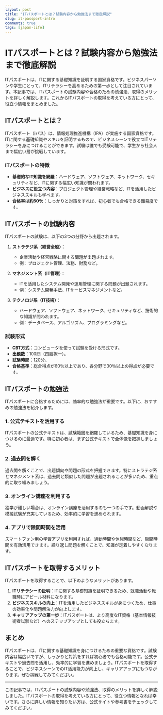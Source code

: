 ```yaml
---
layout: post
title: "ITパスポートとは？試験内容から勉強法まで徹底解説"
slug: it-passport-intro
comments: true
tags: [japan-life]
---
```

# ITパスポートとは？試験内容から勉強法まで徹底解説
<script async src="https://pagead2.googlesyndication.com/pagead/js/adsbygoogle.js?client=ca-pub-7886659064712565"
     crossorigin="anonymous"></script>
<!-- 광고2 -->
<ins class="adsbygoogle"
     style="display:block"
     data-ad-client="ca-pub-7886659064712565"
     data-ad-slot="1101493367"
     data-ad-format="auto"
     data-full-width-responsive="true"></ins>
<script>
     (adsbygoogle = window.adsbygoogle || []).push({});
</script>

ITパスポートは、ITに関する基礎知識を証明する国家資格です。ビジネスパーソンや学生にとって、ITリテラシーを高めるための第一歩として注目されています。本記事では、ITパスポートの試験内容や合格のための勉強法、取得のメリットを詳しく解説します。これからITパスポートの取得を考えている方にとって、役立つ情報をまとめました。

## ITパスポートとは？

ITパスポート（iパス）は、情報処理推進機構（IPA）が実施する国家資格です。ITに関する基礎知識やスキルを証明するもので、ビジネスシーンで役立つITリテラシーを身につけることができます。試験は誰でも受験可能で、学生から社会人まで幅広い層が挑戦しています。

### ITパスポートの特徴
- **基礎的なIT知識を網羅**：ハードウェア、ソフトウェア、ネットワーク、セキュリティなど、ITに関する幅広い知識が問われます。
- **ビジネスに役立つ内容**：プロジェクト管理や経営戦略など、ITを活用したビジネススキルも学べます。
- **合格率は約50％**：しっかりと対策をすれば、初心者でも合格できる難易度です。

## ITパスポートの試験内容
<script async src="https://pagead2.googlesyndication.com/pagead/js/adsbygoogle.js?client=ca-pub-7886659064712565"
     crossorigin="anonymous"></script>
<!-- 광고2 -->
<ins class="adsbygoogle"
     style="display:block"
     data-ad-client="ca-pub-7886659064712565"
     data-ad-slot="1101493367"
     data-ad-format="auto"
     data-full-width-responsive="true"></ins>
<script>
     (adsbygoogle = window.adsbygoogle || []).push({});
</script>
ITパスポートの試験は、以下の3つの分野から出題されます。

1. **ストラテジ系（経営全般）**：
   - 企業活動や経営戦略に関する問題が出題されます。
   - 例：プロジェクト管理、法務、財務など。

2. **マネジメント系（IT管理）**：
   - ITを活用したシステム開発や運用管理に関する問題が出題されます。
   - 例：システム開発手法、ITサービスマネジメントなど。

3. **テクノロジ系（IT技術）**：
   - ハードウェア、ソフトウェア、ネットワーク、セキュリティなど、技術的な知識が問われます。
   - 例：データベース、アルゴリズム、プログラミングなど。

### 試験形式
- **CBT方式**：コンピュータを使って試験を受ける形式です。
- **出題数**：100問（四肢択一）。
- **試験時間**：120分。
- **合格基準**：総合得点が60％以上であり、各分野で30％以上の得点が必要です。

## ITパスポートの勉強法
<script async src="https://pagead2.googlesyndication.com/pagead/js/adsbygoogle.js?client=ca-pub-7886659064712565"
     crossorigin="anonymous"></script>
<!-- 광고2 -->
<ins class="adsbygoogle"
     style="display:block"
     data-ad-client="ca-pub-7886659064712565"
     data-ad-slot="1101493367"
     data-ad-format="auto"
     data-full-width-responsive="true"></ins>
<script>
     (adsbygoogle = window.adsbygoogle || []).push({});
</script>
ITパスポートに合格するためには、効率的な勉強法が重要です。以下に、おすすめの勉強法を紹介します。

### 1. 公式テキストを活用する
ITパスポートの公式テキストは、試験範囲を網羅しているため、基礎知識を身につけるのに最適です。特に初心者は、まず公式テキストで全体像を把握しましょう。

### 2. 過去問を解く
過去問を解くことで、出題傾向や問題の形式を把握できます。特にストラテジ系とマネジメント系は、過去問と類似した問題が出題されることが多いため、重点的に取り組みましょう。

### 3. オンライン講座を利用する
独学が難しい場合は、オンライン講座を活用するのも一つの手です。動画解説や模擬試験が充実しているため、効率的に学習を進められます。

### 4. アプリで隙間時間を活用
スマートフォン用の学習アプリを利用すれば、通勤時間や休憩時間など、隙間時間を有効活用できます。繰り返し問題を解くことで、知識が定着しやすくなります。

## ITパスポートを取得するメリット
<script async src="https://pagead2.googlesyndication.com/pagead/js/adsbygoogle.js?client=ca-pub-7886659064712565"
     crossorigin="anonymous"></script>
<!-- 광고2 -->
<ins class="adsbygoogle"
     style="display:block"
     data-ad-client="ca-pub-7886659064712565"
     data-ad-slot="1101493367"
     data-ad-format="auto"
     data-full-width-responsive="true"></ins>
<script>
     (adsbygoogle = window.adsbygoogle || []).push({});
</script>
ITパスポートを取得することで、以下のようなメリットがあります。

1. **ITリテラシーの証明**：ITに関する基礎知識を証明できるため、就職活動や転職時にアピール材料になります。
2. **ビジネススキルの向上**：ITを活用したビジネススキルが身につくため、仕事の効率化や問題解決力が向上します。
3. **キャリアアップの第一歩**：ITパスポートは、より高度なIT資格（基本情報技術者試験など）へのステップアップとしても役立ちます。

## まとめ

ITパスポートは、ITに関する基礎知識を身につけるための重要な資格です。試験内容は幅広いですが、しっかりと対策をすれば初心者でも合格可能です。公式テキストや過去問を活用し、効率的に学習を進めましょう。ITパスポートを取得することで、ビジネスシーンでのIT活用能力が向上し、キャリアアップにもつながります。ぜひ挑戦してみてください。

<script async src="https://pagead2.googlesyndication.com/pagead/js/adsbygoogle.js?client=ca-pub-7886659064712565"
     crossorigin="anonymous"></script>
<!-- 광고2 -->
<ins class="adsbygoogle"
     style="display:block"
     data-ad-client="ca-pub-7886659064712565"
     data-ad-slot="1101493367"
     data-ad-format="auto"
     data-full-width-responsive="true"></ins>
<script>
     (adsbygoogle = window.adsbygoogle || []).push({});
</script>

---

この記事では、ITパスポートの試験内容や勉強法、取得のメリットを詳しく解説しました。ITパスポートの取得を考えている方にとって、役立つ情報となれば幸いです。さらに詳しい情報を知りたい方は、公式サイトや参考書をチェックしてみてください。
<script async src="https://pagead2.googlesyndication.com/pagead/js/adsbygoogle.js?client=ca-pub-7886659064712565"
     crossorigin="anonymous"></script>
<!-- 광고2 -->
<ins class="adsbygoogle"
     style="display:block"
     data-ad-client="ca-pub-7886659064712565"
     data-ad-slot="1101493367"
     data-ad-format="auto"
     data-full-width-responsive="true"></ins>
<script>
     (adsbygoogle = window.adsbygoogle || []).push({});
</script>